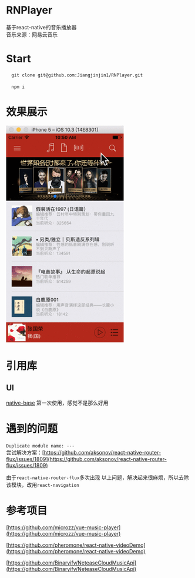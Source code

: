 # RNPlayer
基于react-native的音乐播放器  
音乐来源：网易云音乐

# Start
```
  git clone git@github.com:Jiangjinjin1/RNPlayer.git
  
  npm i
  ```
  
  # 效果展示
  ![效果展示](/src/images/show.gif)
  
# 引用库
## UI
[native-base](https://nativebase.io/)
第一次使用，感觉不是那么好用

# 遇到的问题
`Duplicate module name: ---`  
尝试解决方案：[https://github.com/aksonov/react-native-router-flux/issues/1809](https://github.com/aksonov/react-native-router-flux/issues/1809)

由于`react-native-router-flux`多次出现 以上问题，解决起来很麻烦，所以去除该模块，改用`react-navigation`


# 参考项目
[https://github.com/microzz/vue-music-player](https://github.com/microzz/vue-music-player)
  
[https://github.com/pheromone/react-native-videoDemo](https://github.com/pheromone/react-native-videoDemo)

[https://github.com/Binaryify/NeteaseCloudMusicApi](https://github.com/Binaryify/NeteaseCloudMusicApi)